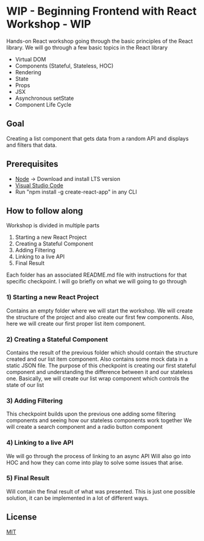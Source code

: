 # WIP - Beginning Frontend with React Workshop - WIP

Hands-on React workshop going through the basic principles of the React library. We will go through a few basic topics in the React library
- Virtual DOM
- Components (Stateful, Stateless, HOC)
- Rendering
- State
- Props
- JSX
- Asynchronous setState
- Component Life Cycle

## Goal
Creating a list component that gets data from a random API and displays and filters that data.

## Prerequisites 
- [Node](https://nodejs.org/en/) -> Download and install LTS version
- [Visual Studio Code](https://code.visualstudio.com/Download)
- Run "npm install -g create-react-app" in any CLI

## How to follow along
Workshop is divided in multiple parts
1) Starting a new React Project
2) Creating a Stateful Component
3) Adding Filtering
4) Linking to a live API
5) Final Result

Each folder has an associated README.md file with instructions for that specific checkpoint. I will go briefly on what we will going to go through

### 1) Starting a new React Project
Contains an empty folder where we will start the workshop.
We will create the structure of the project and also create our first few components.
Also, here we will create our first proper list item component.

### 2) Creating a Stateful Component
Contains the result of the previous folder which should contain the structure created and our list item component. Also contains some mock data in a static JSON file.
The purpose of this checkpoint is creating our first stateful component and understanding the difference between it and our stateless one. 
Basically, we will create our list wrap component which controls the state of our list

### 3) Adding Filtering
This checkpoint builds upon the previous one adding some filtering components and seeing how our stateless components work together
We will create a search component and a radio button component


### 4) Linking to a live API
We will go through the process of linking to an async API
Will also go into HOC and how they can come into play to solve some issues that arise.

### 5) Final Result
Will contain the final result of what was presented.
This is just one possible solution, it can be implemented in a lot of different ways.

## License
[MIT](https://choosealicense.com/licenses/mit/)